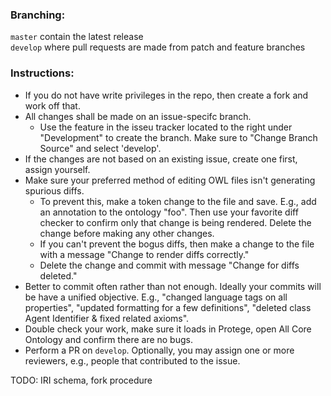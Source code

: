 ### Branching:
`master` contain the latest release  
`develop` where pull requests are made from patch and feature branches  

### Instructions: 
- If you do not have write privileges in the repo, then create a fork and work off that. 
- All changes shall be made on an issue-specifc branch.
  - Use the feature in the isseu tracker located to the right under "Development" to create the branch. Make sure to "Change Branch Source" and select 'develop'.
- If the changes are not based on an existing issue, create one first, assign yourself.
- Make sure your preferred method of editing OWL files isn't generating spurious diffs.
  - To prevent this, make a token change to the file and save. E.g., add an annotation to the ontology "foo". Then use your favorite diff checker to confirm only that change is being rendered. Delete the change before making any other changes.
  - If you can't prevent the bogus diffs, then make a change to the file with a message "Change to render diffs correctly."
  - Delete the change and commit with message "Change for diffs deleted."
- Better to commit often rather than not enough. Ideally your commits will be have a unified objective. E.g., "changed language tags on all properties", "updated formatting for a few definitions", "deleted class Agent Identifier & fixed related axioms".
- Double check your work, make sure it loads in Protege, open All Core Ontology and confirm there are no bugs.
- Perform a PR on `develop`. Optionally, you may assign one or more reviewers, e.g., people that contributed to the issue. 

TODO: IRI schema, fork procedure
